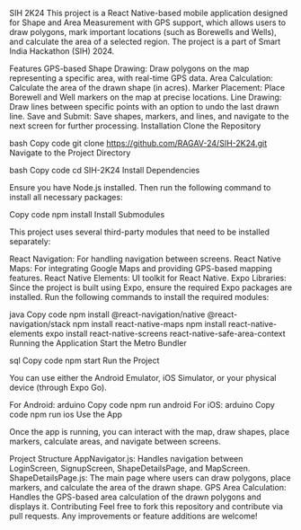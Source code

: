 SIH 2K24
This project is a React Native-based mobile application designed for Shape and Area Measurement with GPS support, which allows users to draw polygons, mark important locations (such as Borewells and Wells), and calculate the area of a selected region. The project is a part of Smart India Hackathon (SIH) 2024.

Features
GPS-based Shape Drawing: Draw polygons on the map representing a specific area, with real-time GPS data.
Area Calculation: Calculate the area of the drawn shape (in acres).
Marker Placement: Place Borewell and Well markers on the map at precise locations.
Line Drawing: Draw lines between specific points with an option to undo the last drawn line.
Save and Submit: Save shapes, markers, and lines, and navigate to the next screen for further processing.
Installation
Clone the Repository

bash
Copy code
git clone https://github.com/RAGAV-24/SIH-2K24.git
Navigate to the Project Directory

bash
Copy code
cd SIH-2K24
Install Dependencies

Ensure you have Node.js installed. Then run the following command to install all necessary packages:

Copy code
npm install
Install Submodules

This project uses several third-party modules that need to be installed separately:

React Navigation: For handling navigation between screens.
React Native Maps: For integrating Google Maps and providing GPS-based mapping features.
React Native Elements: UI toolkit for React Native.
Expo Libraries: Since the project is built using Expo, ensure the required Expo packages are installed.
Run the following commands to install the required modules:

java
Copy code
npm install @react-navigation/native @react-navigation/stack
npm install react-native-maps
npm install react-native-elements
expo install react-native-screens react-native-safe-area-context
Running the Application
Start the Metro Bundler

sql
Copy code
npm start
Run the Project

You can use either the Android Emulator, iOS Simulator, or your physical device (through Expo Go).

For Android:
arduino
Copy code
npm run android
For iOS:
arduino
Copy code
npm run ios
Use the App

Once the app is running, you can interact with the map, draw shapes, place markers, calculate areas, and navigate between screens.

Project Structure
AppNavigator.js: Handles navigation between LoginScreen, SignupScreen, ShapeDetailsPage, and MapScreen.
ShapeDetailsPage.js: The main page where users can draw polygons, place markers, and calculate the area of the drawn shape.
GPS Area Calculation: Handles the GPS-based area calculation of the drawn polygons and displays it.
Contributing
Feel free to fork this repository and contribute via pull requests. Any improvements or feature additions are welcome!
